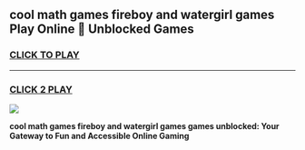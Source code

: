 
## cool math games fireboy and watergirl games Play Online 👋 Unblocked Games
<h3>
<a href="https://news.freeplayer.one?title=cool_math_games_fireboy_and_watergirl_games&ref=17CMG">CLICK TO PLAY</a></h3>
<hr>

<h3>
<a href="https://news.freeplayer.one?title=cool_math_games_fireboy_and_watergirl_games&ref=17CMG">CLICK 2 PLAY</a>
  
</h3>

<a href="https://news.freeplayer.one?title=cool_math_games_fireboy_and_watergirl_games&ref=17CMG/"><img src="https://clearcache.store/games.png"></a>


**cool math games fireboy and watergirl games games unblocked: Your Gateway to Fun and Accessible Online Gaming**
